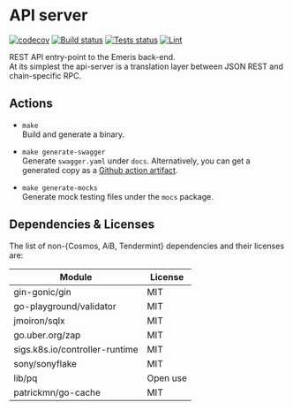 # API server


[![codecov](https://codecov.io/gh/emerishq/demeris-api-server/branch/main/graph/badge.svg?token=8P0G6VQDPE)](https://codecov.io/gh/emerishq/demeris-api-server)
[![Build status](https://github.com//emerishq/demeris-api-server/workflows/Build/badge.svg?token=8P0G6VQDPE)](https://github.com//emerishq/demeris-api-server/commits/main)
[![Tests status](https://github.com//emerishq/demeris-api-server/workflows/Tests/badge.svg)](https://github.com//emerishq/demeris-api-server/commits/main)
[![Lint](https://github.com/emerishq/demeris-api-server/Lint/badge.svg?token=8P0G6VQDPE)](https://github.com//emerishq/demeris-api-server/commits/main)

REST API entry-point to the Emeris back-end.  
At its simplest the api-server is a translation layer between JSON REST and chain-specific RPC.

## Actions

* `make`  
  Build and generate a binary.

* `make generate-swagger`  
  Generate `swagger.yaml` under `docs`.
  Alternatively, you can get a generated copy as a [Github action artifact](https://github.com/emerishq/demeris-api-server/actions/workflows/swagger.yml).

* `make generate-mocks`  
  Generate mock testing files under the `mocs` package.

## Dependencies & Licenses

The list of non-{Cosmos, AiB, Tendermint} dependencies and their licenses are:

|Module   	                  |License          |
|---	                      |---  	        |
|gin-gonic/gin   	          |MIT   	        |
|go-playground/validator   	  |MIT   	        |
|jmoiron/sqlx   	          |MIT   	        |
|go.uber.org/zap   	          |MIT           	|
|sigs.k8s.io/controller-runtime |MIT            |
|sony/sonyflake               |MIT              |
|lib/pq                       |Open use         |
|patrickmn/go-cache        |MIT              |
